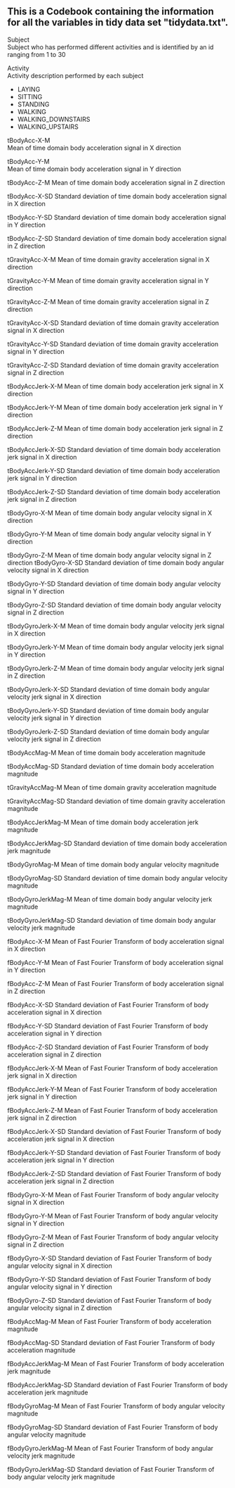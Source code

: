 ## This is a Codebook containing the information for all the variables in tidy data set "tidydata.txt".


Subject <br>
			Subject who has performed different activities and is identified by an id ranging from 1 to 30<br>


Activity<br>
			  Activity description performed by each subject<br>
* LAYING
* SITTING
* STANDING
* WALKING
* WALKING_DOWNSTAIRS
* WALKING_UPSTAIRS

tBodyAcc-X-M <br>
	Mean of time domain body acceleration signal in X direction

tBodyAcc-Y-M <br>
		Mean of time domain body acceleration signal in Y direction

tBodyAcc-Z-M 
		Mean of time domain body acceleration signal in Z direction

tBodyAcc-X-SD 
		Standard deviation of time domain body acceleration signal in X direction

tBodyAcc-Y-SD 
		Standard deviation of time domain body acceleration signal in Y direction

tBodyAcc-Z-SD 
		Standard deviation of time domain body acceleration signal in Z direction

tGravityAcc-X-M 
		Mean of time domain gravity acceleration signal in X direction

tGravityAcc-Y-M 
		Mean of time domain gravity acceleration signal in Y direction

tGravityAcc-Z-M 
		Mean of time domain gravity acceleration signal in Z direction

tGravityAcc-X-SD 
		Standard deviation of time domain gravity acceleration signal in X direction

tGravityAcc-Y-SD 
		Standard deviation of time domain gravity acceleration signal in Y direction

tGravityAcc-Z-SD 
		Standard deviation of time domain gravity acceleration signal in Z direction

tBodyAccJerk-X-M 
		Mean of time domain body acceleration jerk signal in X direction

tBodyAccJerk-Y-M 
		Mean of time domain body acceleration jerk signal in Y direction

tBodyAccJerk-Z-M 
 		Mean of time domain body acceleration jerk signal in Z direction

tBodyAccJerk-X-SD 
		Standard deviation of time domain body acceleration jerk signal in X direction

tBodyAccJerk-Y-SD 
		Standard deviation of time domain body acceleration jerk signal in Y direction

tBodyAccJerk-Z-SD 
		Standard deviation of time domain body acceleration jerk signal in Z direction

tBodyGyro-X-M 
		Mean of time domain body angular velocity signal in X direction

tBodyGyro-Y-M 
		Mean of time domain body angular velocity signal in Y direction

tBodyGyro-Z-M 
		Mean of time domain body angular velocity signal in Z direction
										tBodyGyro-X-SD 
		Standard deviation of time domain body angular velocity signal in X direction

tBodyGyro-Y-SD 
		Standard deviation of time domain body angular velocity signal in Y direction

tBodyGyro-Z-SD 
		Standard deviation of time domain body angular velocity signal in Z direction

tBodyGyroJerk-X-M 
		Mean of time domain body angular velocity jerk signal in X direction

tBodyGyroJerk-Y-M 
		Mean of time domain body angular velocity jerk signal in Y direction

tBodyGyroJerk-Z-M 
		Mean of time domain body angular velocity jerk signal in Z direction

tBodyGyroJerk-X-SD 
		Standard deviation of time domain body angular velocity jerk signal in X direction

tBodyGyroJerk-Y-SD 
		Standard deviation of time domain body angular velocity jerk signal in Y direction

tBodyGyroJerk-Z-SD 
		Standard deviation of time domain body angular velocity jerk signal in Z direction

tBodyAccMag-M 
		Mean of time domain body acceleration magnitude

tBodyAccMag-SD
		Standard deviation of time domain body acceleration magnitude

tGravityAccMag-M 
		Mean of time domain gravity acceleration magnitude

tGravityAccMag-SD
		Standard deviation of time domain gravity acceleration magnitude

tBodyAccJerkMag-M 
		Mean of time domain body acceleration jerk magnitude

tBodyAccJerkMag-SD
		Standard deviation of time domain body acceleration jerk magnitude

tBodyGyroMag-M 
		Mean of time domain body angular velocity magnitude

tBodyGyroMag-SD
		Standard deviation of time domain body angular velocity magnitude

tBodyGyroJerkMag-M 
		Mean of time domain body angular velocity jerk magnitude

tBodyGyroJerkMag-SD
		Standard deviation of time domain body angular velocity jerk magnitude

fBodyAcc-X-M 
		Mean of Fast Fourier Transform of body acceleration signal in X direction

fBodyAcc-Y-M 
		Mean of Fast Fourier Transform of body acceleration signal in Y direction

fBodyAcc-Z-M 
		Mean of Fast Fourier Transform of body acceleration signal in Z direction

fBodyAcc-X-SD 
		Standard deviation of Fast Fourier Transform of body acceleration signal in X direction

fBodyAcc-Y-SD 
		Standard deviation of Fast Fourier Transform of body acceleration signal in Y direction

fBodyAcc-Z-SD 
		Standard deviation of Fast Fourier Transform of body acceleration signal in Z direction

fBodyAccJerk-X-M 
		Mean of Fast Fourier Transform of body acceleration jerk signal in X direction

fBodyAccJerk-Y-M 
		Mean of Fast Fourier Transform of body acceleration jerk signal in Y direction

fBodyAccJerk-Z-M 
		Mean of Fast Fourier Transform of body acceleration jerk signal in Z direction

fBodyAccJerk-X-SD 
		Standard deviation of Fast Fourier Transform of body acceleration jerk signal in X direction

fBodyAccJerk-Y-SD 
		Standard deviation of Fast Fourier Transform of body acceleration jerk signal in Y direction

fBodyAccJerk-Z-SD 
		Standard deviation of Fast Fourier Transform of body acceleration jerk signal in Z direction

fBodyGyro-X-M 
		Mean of Fast Fourier Transform of body angular velocity signal in X direction

fBodyGyro-Y-M 
		Mean of Fast Fourier Transform of body angular velocity signal in Y direction

fBodyGyro-Z-M 
		Mean of Fast Fourier Transform of body angular velocity signal in Z direction

fBodyGyro-X-SD 
		Standard deviation of Fast Fourier Transform of body angular velocity signal in X direction

fBodyGyro-Y-SD 
		Standard deviation of Fast Fourier Transform of body angular velocity signal in Y direction

fBodyGyro-Z-SD 
		Standard deviation of Fast Fourier Transform of body angular velocity signal in Z direction

fBodyAccMag-M 
		Mean of Fast Fourier Transform of body acceleration magnitude

fBodyAccMag-SD
		Standard deviation of Fast Fourier Transform of body acceleration magnitude

fBodyAccJerkMag-M 
		Mean of Fast Fourier Transform of body acceleration jerk magnitude

fBodyAccJerkMag-SD
		Standard deviation of Fast Fourier Transform of body acceleration jerk magnitude

fBodyGyroMag-M 
		Mean of Fast Fourier Transform of body angular velocity magnitude

fBodyGyroMag-SD
		Standard deviation of Fast Fourier Transform of body angular velocity magnitude

fBodyGyroJerkMag-M 
		Mean of Fast Fourier Transform of body angular velocity jerk magnitude

fBodyGyroJerkMag-SD
		Standard deviation of Fast Fourier Transform of body angular velocity jerk magnitude

